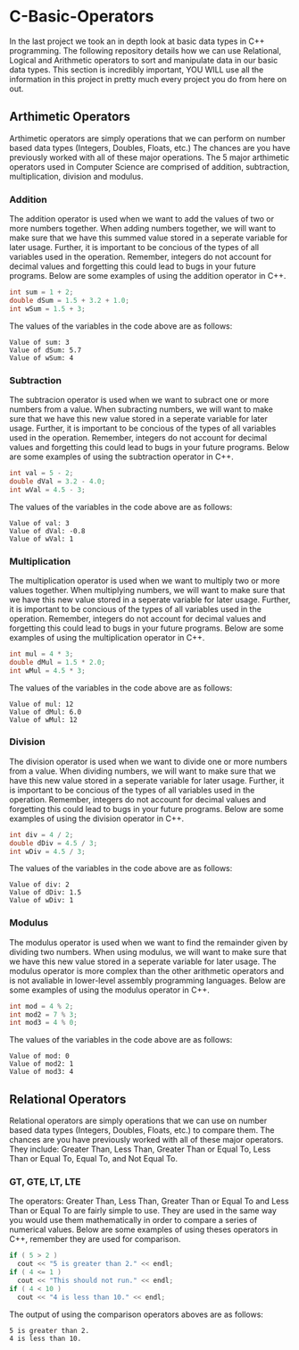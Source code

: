 # C-Basic-Operators
In the last project we took an in depth look at basic data types in C++ programming. The following repository details how we can use Relational, Logical and Arithmetic operators to sort and manipulate data in our basic data types. This section is incredibly important, YOU WILL use all the information in this project in pretty much every project you do from here on out.

## Arthimetic Operators
Arthimetic operators are simply operations that we can perform on number based data types (Integers, Doubles, Floats,  etc.) The chances are you have previously worked with all of these major operations. The 5 major arthimetic operators used in Computer Science are comprised of addition, subtraction, multiplication, division and modulus. 

### Addition
The addition operator is used when we want to add the values of two or more numbers together. When adding numbers together, we will want to make sure that we have this summed value stored in a seperate variable for later usage. Further, it is important to be concious of the types of all variables used in the operation. Remember, integers do not account for decimal values and forgetting this could lead to bugs in your future programs. Below are some examples of using the addition operator in C++.

```c++
int sum = 1 + 2;
double dSum = 1.5 + 3.2 + 1.0;
int wSum = 1.5 + 3;
```

The values of the variables in the code above are as follows:

```
Value of sum: 3
Value of dSum: 5.7
Value of wSum: 4
```

### Subtraction
The subtracion operator is used when we want to subract one or more numbers from a value. When subracting numbers, we will want to make sure that we have this new value stored in a seperate variable for later usage. Further, it is important to be concious of the types of all variables used in the operation. Remember, integers do not account for decimal values and forgetting this could lead to bugs in your future programs. Below are some examples of using the subtraction operator in C++.

```c++
int val = 5 - 2;
double dVal = 3.2 - 4.0;
int wVal = 4.5 - 3;
```

The values of the variables in the code above are as follows:

```
Value of val: 3
Value of dVal: -0.8
Value of wVal: 1
```

### Multiplication
The multiplication operator is used when we want to multiply two or more values together. When multiplying numbers, we will want to make sure that we have this new value stored in a seperate variable for later usage. Further, it is important to be concious of the types of all variables used in the operation. Remember, integers do not account for decimal values and forgetting this could lead to bugs in your future programs. Below are some examples of using the multiplication operator in C++.

```c++
int mul = 4 * 3;
double dMul = 1.5 * 2.0;
int wMul = 4.5 * 3;
```

The values of the variables in the code above are as follows:

```
Value of mul: 12
Value of dMul: 6.0
Value of wMul: 12
```

### Division
The division operator is used when we want to divide one or more numbers from a value. When dividing numbers, we will want to make sure that we have this new value stored in a seperate variable for later usage. Further, it is important to be concious of the types of all variables used in the operation. Remember, integers do not account for decimal values and forgetting this could lead to bugs in your future programs. Below are some examples of using the division operator in C++.

```c++
int div = 4 / 2;
double dDiv = 4.5 / 3;
int wDiv = 4.5 / 3;
```

The values of the variables in the code above are as follows:

```
Value of div: 2
Value of dDiv: 1.5
Value of wDiv: 1
```

### Modulus
The modulus operator is used when we want to find the remainder given by dividing two numbers. When using modulus, we will want to make sure that we have this new value stored in a seperate variable for later usage. The modulus operator is more complex than the other arithmetic operators and is not avaliable in lower-level assembly programming languages. Below are some examples of using the modulus operator in C++.

```c++
int mod = 4 % 2;
int mod2 = 7 % 3;
int mod3 = 4 % 0;
```

The values of the variables in the code above are as follows:

```
Value of mod: 0
Value of mod2: 1
Value of mod3: 4
```

## Relational Operators
Relational operators are simply operations that we can use on number based data types (Integers, Doubles, Floats,  etc.) to compare them. The chances are you have previously worked with all of these major operators. They include: Greater Than, Less Than, Greater Than or Equal To, Less Than or Equal To, Equal To, and Not Equal To.

### GT, GTE, LT, LTE
The operators: Greater Than, Less Than, Greater Than or Equal To and Less Than or Equal To are fairly simple to use. They are used in the same way you would use them mathematically in order to compare a series of numerical values.  Below are some examples of using theses operators in C++, remember they are used for comparison.

```c++
if ( 5 > 2 )
  cout << "5 is greater than 2." << endl;
if ( 4 <= 1 )
  cout << "This should not run." << endl;
if ( 4 < 10 )
  cout << "4 is less than 10." << endl;
```

The output of using the comparison operators aboves are as follows:

```
5 is greater than 2.
4 is less than 10.
```
